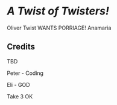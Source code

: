 # _A Twist of Twisters!_

Oliver Twist WANTS PORRIAGE!
Anamaria


## Credits

TBD

Peter - Coding

Eli - GOD


Take 3 OK